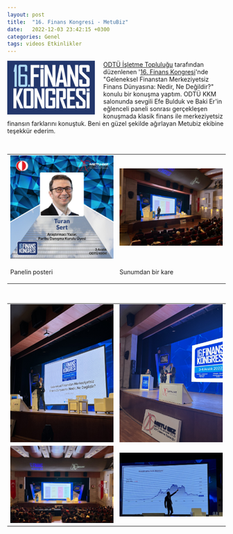 ```yaml
---
layout: post
title:  "16. Finans Kongresi - MetuBiz"
date:   2022-12-03 23:42:15 +0300
categories: Genel
tags: videos Etkinlikler
---
```


<img align="left" src="/assets/Finans_kongresi.jpg" style="width:40%; padding-right:20px"> [ODTÜ İşletme Topluluğu](https://twitter.com/METUBIZ) tarafından düzenlenen '[16. Finans Kongresi](https://www.finanskongresi.net/)'nde "Geleneksel Finanstan Merkeziyetsiz Finans Dünyasına: Nedir, Ne Değildir?" konulu bir konuşma yaptım. ODTÜ KKM salonunda sevgili Efe Bulduk ve Baki Er'in eğlenceli paneli sonrası gerçekleşen konuşmada klasik finans ile  merkeziyetsiz finansın farklarını konuştuk. Beni en güzel şekilde ağırlayan Metubiz ekibine teşekkür ederim. 

&nbsp;

<table><tr>
<td style="width:50%">
<img src="/assets/metubiz_16-finans-kongresi-poster.jpg">
</td>
<td style="width:50%">
<img src="/assets/metubiz-sunum-photo-6.jpg">
</td></tr>
<tr><td style="width:50%; vertical-align:top">
<p>
Panelin posteri
</p></td>
<td style="width:50%; vertical-align:top">
<p>Sunumdan bir kare</p>
</td>
</tr>
</table>

&nbsp;

<table>
<tr>
<td style>
<img src="/assets/metubiz-sunum-photo-1.jpg">
</td>
<td style><img src="/assets/metubiz-sunum-photo3.jpg">
</td>
</tr>
<tr>
<td style>
<img src="/assets/metubiz-sunum-photo-5.jpg">
</td>
<td style><img src="/assets/metubiz-sunum-photo-7.jpg">
</td>
</tr>
</table>


